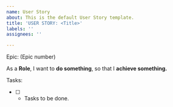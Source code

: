 ```yaml
---
name: User Story
about: This is the default User Story template.
title: 'USER STORY: <Title>'
labels: ''
assignees: ''

---
```


Epic: (Epic number)

As a **Role**, I want to **do something**, so that I **achieve something.**

Tasks:

* [ ] - Tasks to be done.
